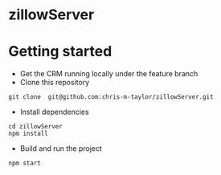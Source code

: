 # zillowServer

# Getting started
- Get the CRM running locally under the feature branch
- Clone this repository
```
git clone  git@github.com:chris-m-taylor/zillowServer.git
```
- Install dependencies
```
cd zillowServer
npm install
```
- Build and run the project
```
npm start
